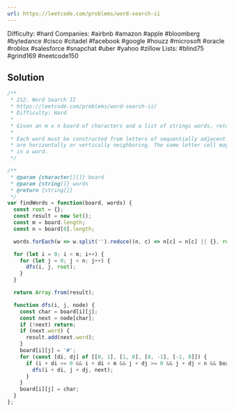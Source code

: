 ```yaml
---
url: https://leetcode.com/problems/word-search-ii
---
```


Difficulty: #hard
Companies: #airbnb #amazon #apple #bloomberg #bytedance #cisco #citadel #facebook #google #houzz #microsoft #oracle #roblox #salesforce #snapchat #uber #yahoo #zillow
Lists: #blind75 #grind169 #neetcode150

## Solution

```javascript
/**
 * 212. Word Search II
 * https://leetcode.com/problems/word-search-ii/
 * Difficulty: Hard
 *
 * Given an m x n board of characters and a list of strings words, return all words on the board.
 *
 * Each word must be constructed from letters of sequentially adjacent cells, where adjacent cells
 * are horizontally or vertically neighboring. The same letter cell may not be used more than once
 * in a word.
 */

/**
 * @param {character[][]} board
 * @param {string[]} words
 * @return {string[]}
 */
var findWords = function(board, words) {
  const root = {};
  const result = new Set();
  const m = board.length;
  const n = board[0].length;

  words.forEach(w => w.split('').reduce((n, c) => n[c] = n[c] || {}, root).word = w);

  for (let i = 0; i < m; i++) {
    for (let j = 0; j < n; j++) {
      dfs(i, j, root);
    }
  }

  return Array.from(result);

  function dfs(i, j, node) {
    const char = board[i][j];
    const next = node[char];
    if (!next) return;
    if (next.word) {
      result.add(next.word);
    }
    board[i][j] = '#';
    for (const [di, dj] of [[0, 1], [1, 0], [0, -1], [-1, 0]]) {
      if (i + di >= 0 && i + di < m && j + dj >= 0 && j + dj < n && board[i + di][j + dj] !== '#') {
        dfs(i + di, j + dj, next);
      }
    }
    board[i][j] = char;
  }
};

```
